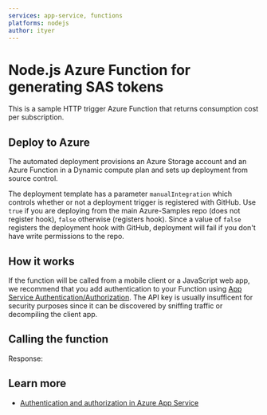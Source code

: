 ```yaml
---
services: app-service, functions
platforms: nodejs
author: ityer
---
```


# Node.js Azure Function for generating SAS tokens

This is a sample HTTP trigger Azure Function that returns consumption cost per subscription.

## Deploy to Azure

The automated deployment provisions an Azure Storage account and an Azure Function in a Dynamic compute plan and sets up deployment from source control. 

The deployment template has a parameter `manualIntegration` which controls whether or not a deployment trigger is registered with GitHub. Use `true` if you are deploying from the main Azure-Samples repo (does not register hook), `false` otherwise (registers hook). Since a value of `false` registers the deployment hook with GitHub, deployment will fail if you don't have write permissions to the repo.

## How it works



If the function will be called from a mobile client or a JavaScript web app, we recommend that you add authentication to your Function using [App Service Authentication/Authorization](https://azure.microsoft.com/en-us/documentation/articles/app-service-authentication-overview/). The API key is usually insufficent for security purposes since it can be discovered by sniffing traffic or decompiling the client app.

## Calling the function



Response:



## Learn more

- [Authentication and authorization in Azure App Service](https://azure.microsoft.com/en-us/documentation/articles/app-service-authentication-overview/)

